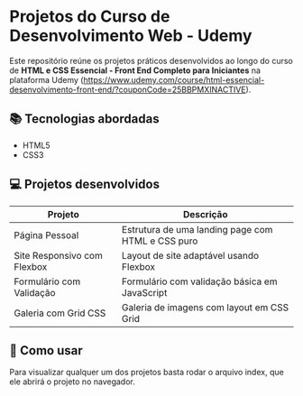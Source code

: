 # Projetos do Curso de Desenvolvimento Web - Udemy

Este repositório reúne os projetos práticos desenvolvidos ao longo do curso de **HTML e CSS Essencial - Front End Completo para Iniciantes** na plataforma Udemy (https://www.udemy.com/course/html-essencial-desenvolvimento-front-end/?couponCode=25BBPMXINACTIVE).

## 📚 Tecnologias abordadas

- HTML5
- CSS3

## 💻 Projetos desenvolvidos

| Projeto                        | Descrição                                                                  |
|-------------------------------|--------------------------------------------------------|
| Página Pessoal                | Estrutura de uma landing page com HTML e CSS puro     |
| Site Responsivo com Flexbox   | Layout de site adaptável usando Flexbox               |
| Formulário com Validação      | Formulário com validação básica em JavaScript         |
| Galeria com Grid CSS          | Galeria de imagens com layout em CSS Grid             |

## 🚀 Como usar

Para visualizar qualquer um dos projetos basta rodar o arquivo index, que ele abrirá o projeto no navegador.
